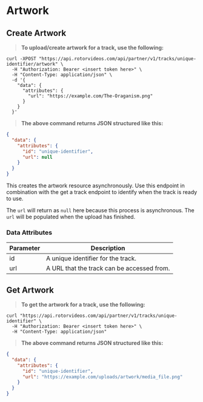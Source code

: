 # Artwork

## Create Artwork

> **To upload/create artwork for a track, use the following:**

```shell
curl -XPOST "https://api.rotorvideos.com/api/partner/v1/tracks/unique-identifier/artwork" \
  -H "Authorization: Bearer <insert token here>" \
  -H "Content-Type: application/json" \
  -d '{
    "data": {
      "attributes": {
        "url": "https://example.com/The-Oraganism.png"
      }
    }
  }'

```

> **The above command returns JSON structured like this:**

```json
{
  "data": {
    "attributes": {
      "id": "unique-identifier",
      "url": null
    }
  }
}
```

This creates the artwork resource asynchronously. Use this endpoint in combination with the get a track endpoint to identify when the track is ready to use.

<aside class="notice">
The <code>url</code> will return as <code>null</code> here because this process is asynchronous. The <code>url</code> will be populated when the upload has finished.
</aside>

### Data Attributes

Parameter | Description
--------- | -----------
id | A unique identifier for the track.
url | A URL that the track can be accessed from.

## Get Artwork

> **To get the artwork for a track, use the following:**

```shell
curl "https://api.rotorvideos.com/api/partner/v1/tracks/unique-identifier" \
  -H "Authorization: Bearer <insert token here>" \
  -H "Content-Type: application/json"
```

> **The above command returns JSON structured like this:**

```json
{
  "data": {
    "attributes": {
      "id": "unique-identifier",
      "url": "https://example.com/uploads/artwork/media_file.png"
    }
  }
}
```
